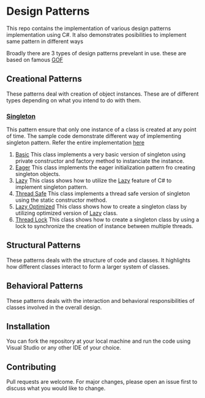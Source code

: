 # Design Patterns

This repo contains the implementation of various design patterns implementation using C#. It also demonstrates posibilities to implement same pattern in different ways

Broadly there are 3 types of design patterns prevelant in use. these are based on famous [GOF](https://en.wikipedia.org/wiki/Design_Patterns)

## Creational Patterns
These patterns deal with creation of object instances. These are of different types depending on what you intend to do with them. 

### [Singleton](https://en.wikipedia.org/wiki/Singleton_pattern)
This pattern ensure that only one instance of a class is created at any point of time. The sample code demonstrate different way of implementing singleton pattern.
Refer the entire implementation [here](https://github.com/pravinchandankhede/designpatterns/tree/main/src/creational/Singleton)

1. [Basic](https://github.com/pravinchandankhede/designpatterns/blob/main/src/creational/Singleton/Basic.cs) This class implements a very basic version of singleton using private constructor and factory method to instanciate the instance.
2. [Eager](https://github.com/pravinchandankhede/designpatterns/blob/main/src/creational/Singleton/EagerSingleton.cs) This class implements the eager initialization pattern fro creating singleton objects.
3. [Lazy](https://github.com/pravinchandankhede/designpatterns/blob/main/src/creational/Singleton/LazySingleton.cs) This class shows how to utilize the [Lazy<T>](https://learn.microsoft.com/en-us/dotnet/api/system.lazy-1?view=net-9.0) feature of C# to implement  singleton pattern.
4. [Thread Safe](https://github.com/pravinchandankhede/designpatterns/blob/main/src/creational/Singleton/ThreadSafeSingleton.cs) This class implements a thread safe version of singleton using the static constructor method.
5. [Lazy Optimized](https://github.com/pravinchandankhede/designpatterns/blob/main/src/creational/Singleton/LazyOptimizedSingleton.cs) This class shows how to create a singleton class by utilizing optimized version of [Lazy<T>](https://learn.microsoft.com/en-us/dotnet/api/system.lazy-1?view=net-9.0) class.
6. [Thread Lock](https://github.com/pravinchandankhede/designpatterns/blob/main/src/creational/Singleton/ThreadLockSingleton.cs) This class shows how to create a singleton class by using a lock to synchronize the creation of instance between multiple threads.

## Structural Patterns
These patterns deals with the structure of code and classes. It highlights how different classes interact to form a larger system of classes.

## Behavioral Patterns
These patterns deals with the interaction and behavioral responsibilities of classes involved in the overall design.

## Installation
You can fork the repository at your local machine and run the code using Visual Studio or any other IDE of your choice.

## Contributing
Pull requests are welcome. For major changes, please open an issue first to discuss what you would like to change.